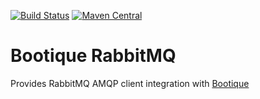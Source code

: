 <!--
  Licensed to ObjectStyle LLC under one
  or more contributor license agreements.  See the NOTICE file
  distributed with this work for additional information
  regarding copyright ownership.  The ObjectStyle LLC licenses
  this file to you under the Apache License, Version 2.0 (the
  "License"); you may not use this file except in compliance
  with the License.  You may obtain a copy of the License at

    http://www.apache.org/licenses/LICENSE-2.0

  Unless required by applicable law or agreed to in writing,
  software distributed under the License is distributed on an
  "AS IS" BASIS, WITHOUT WARRANTIES OR CONDITIONS OF ANY
  KIND, either express or implied.  See the License for the
  specific language governing permissions and limitations
  under the License.
  -->

[![Build Status](https://travis-ci.org/bootique/bootique-rabbitmq.svg)](https://travis-ci.org/bootique/bootique-rabbitmq)
[![Maven Central](https://img.shields.io/maven-central/v/io.bootique.rabbitmq/bootique-rabbitmq.svg?colorB=brightgreen)](https://search.maven.org/artifact/io.bootique.rabbitmq/bootique-rabbitmq/)


# Bootique RabbitMQ
Provides RabbitMQ AMQP client integration with [Bootique](http://bootique.io)
